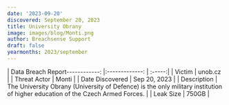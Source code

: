 ```yaml
---
date: '2023-09-20'
discovered: September 20, 2023
title: University Obrany
image: images/blog/Monti.png
author: Breachsense Support
draft: false
yearmonths: 2023/september
---
```


| Data Breach Report------------:     |:-------------:    | :-----:|
| Victim      | unob.cz      | 
| Threat Actor      | Monti      | 
| Date Discovered      | Sep 20, 2023      | 
| Description      | The University Obrany (University of Defence) is the only military institution of higher education of the Czech Armed Forces.      | 
| Leak Size      | 750GB      | 

